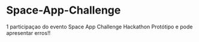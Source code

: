 # Space-App-Challenge
1 participaçao do evento Space App Challenge Hackathon
Protótipo e pode apresentar erros!!
